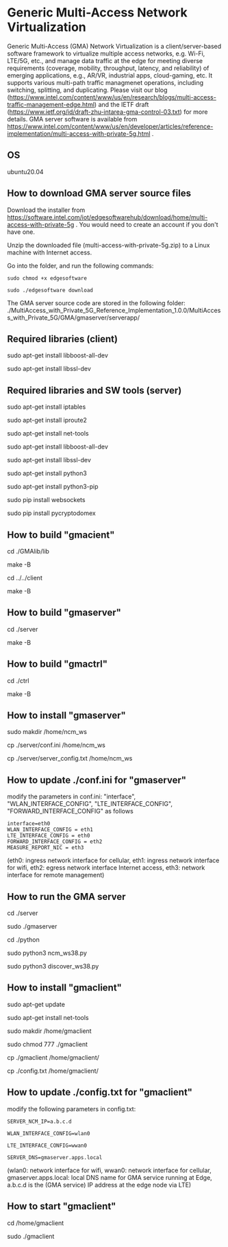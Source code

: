 # Generic Multi-Access Network Virtualization

Generic Multi-Access (GMA) Network Virtualization is a client/server-based software framework to virtualize multiple access networks, e.g. Wi-Fi, LTE/5G, etc., and manage data traffic at the edge for meeting diverse requirements (coverage, mobility, throughput, latency, and reliability) of emerging applications, e.g., AR/VR, industrial apps, cloud-gaming, etc. It supports various multi-path traffic managmenet operations, including switching, splitting, and duplicating. Please visit our blog (https://www.intel.com/content/www/us/en/research/blogs/multi-access-traffic-management-edge.html) and the IETF draft (https://www.ietf.org/id/draft-zhu-intarea-gma-control-03.txt) for more details. GMA server software is available from https://www.intel.com/content/www/us/en/developer/articles/reference-implementation/multi-access-with-private-5g.html . 

## OS

ubuntu20.04 

## How to download GMA server source files 

Download the installer from https://software.intel.com/iot/edgesoftwarehub/download/home/multi-access-with-private-5g . You would need to create an account if you don't have one. 

Unzip the downloaded file (multi-access-with-private-5g.zip) to a Linux machine with Internet access. 

Go into the folder, and run the following commands:

    sudo chmod +x edgesoftware

    sudo ./edgesoftware download

The GMA server source code are stored in the following folder: ./MultiAccess_with_Private_5G_Reference_Implementation_1.0.0/MultiAccess_with_Private_5G/GMA/gmaserver/serverapp/  


## Required libraries (client)
sudo apt-get install libboost-all-dev

sudo apt-get install libssl-dev

## Required libraries and SW tools (server)
sudo apt-get install iptables

sudo apt-get install iproute2 

sudo apt-get install net-tools

sudo apt-get install libboost-all-dev

sudo apt-get install libssl-dev

sudo apt-get install python3

sudo apt-get install python3-pip

sudo pip install websockets

sudo pip install pycryptodomex

## How to build "gmacient"
cd ./GMAlib/lib

make -B

cd ../../client

make -B

## How to build "gmaserver"
cd ./server

make -B

## How to build "gmactrl"
cd ./ctrl

make -B

## How to install "gmaserver"

sudo makdir /home/ncm_ws

cp ./server/conf.ini /home/ncm_ws

cp ./server/server_config.txt /home/ncm_ws

## How to update ./conf.ini for "gmaserver"

modify the parameters in conf.ini: "interface", "WLAN_INTERFACE_CONFIG", "LTE_INTERFACE_CONFIG", "FORWARD_INTERFACE_CONFIG" as follows 

	interface=eth0
	WLAN_INTERFACE_CONFIG = eth1
	LTE_INTERFACE_CONFIG = eth0
	FORWARD_INTERFACE_CONFIG = eth2
	MEASURE_REPORT_NIC = eth3

(eth0: ingress network interface for cellular, eth1: ingress network interface for wifi, eth2: egress network interface Internet access, eth3: network interface for remote management)

## How to run the GMA server 

cd ./server

sudo ./gmaserver

cd ./python

sudo python3 ncm_ws38.py

sudo python3 discover_ws38.py

## How to install "gmaclient"

sudo apt-get update 

sudo apt-get install net-tools

sudo makdir /home/gmaclient

sudo chmod 777 ./gmaclient

cp ./gmaclient /home/gmaclient/

cp ./config.txt /home/gmaclient/

## How to update ./config.txt for "gmaclient"

modify the following parameters in config.txt:  

	SERVER_NCM_IP=a.b.c.d

	WLAN_INTERFACE_CONFIG=wlan0

	LTE_INTERFACE_CONFIG=wwan0

	SERVER_DNS=gmaserver.apps.local

(wlan0: network interface for wifi, wwan0: network interface for cellular, gmaserver.apps.local: local DNS name for GMA service running at Edge, a.b.c.d is the (GMA service) IP address at the edge node via LTE)

## How to start "gmaclient" 

cd /home/gmaclient

sudo ./gmaclient
